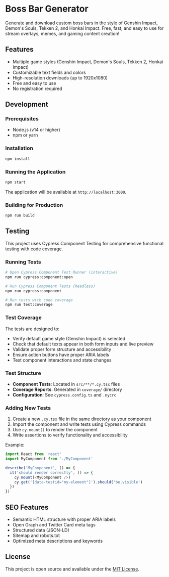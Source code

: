 # Boss Bar Generator

Generate and download custom boss bars in the style of Genshin Impact, Demon's Souls, Tekken 2, and Honkai Impact. Free, fast, and easy to use for stream overlays, memes, and gaming content creation!

## Features

- Multiple game styles (Genshin Impact, Demon's Souls, Tekken 2, Honkai Impact)
- Customizable text fields and colors
- High-resolution downloads (up to 1920x1080)
- Free and easy to use
- No registration required

## Development

### Prerequisites

- Node.js (v14 or higher)
- npm or yarn

### Installation

```bash
npm install
```

### Running the Application

```bash
npm start
```

The application will be available at `http://localhost:3000`.

### Building for Production

```bash
npm run build
```

## Testing

This project uses Cypress Component Testing for comprehensive functional testing with code coverage.

### Running Tests

```bash
# Open Cypress Component Test Runner (interactive)
npm run cypress:component:open

# Run Cypress Component Tests (headless)
npm run cypress:component

# Run tests with code coverage
npm run test:coverage
```

### Test Coverage

The tests are designed to:

- Verify default game style (Genshin Impact) is selected
- Check that default texts appear in both form inputs and live preview
- Validate proper form structure and accessibility
- Ensure action buttons have proper ARIA labels
- Test component interactions and state changes

### Test Structure

- **Component Tests**: Located in `src/**/*.cy.tsx` files
- **Coverage Reports**: Generated in `coverage/` directory
- **Configuration**: See `cypress.config.ts` and `.nycrc`

### Adding New Tests

1. Create a new `.cy.tsx` file in the same directory as your component
2. Import the component and write tests using Cypress commands
3. Use `cy.mount()` to render the component
4. Write assertions to verify functionality and accessibility

Example:

```typescript
import React from 'react'
import MyComponent from './MyComponent'

describe('MyComponent', () => {
  it('should render correctly', () => {
    cy.mount(<MyComponent />)
    cy.get('[data-testid="my-element"]').should('be.visible')
  })
})
```

## SEO Features

- Semantic HTML structure with proper ARIA labels
- Open Graph and Twitter Card meta tags
- Structured data (JSON-LD)
- Sitemap and robots.txt
- Optimized meta descriptions and keywords

## License

This project is open source and available under the [MIT License](LICENSE).
